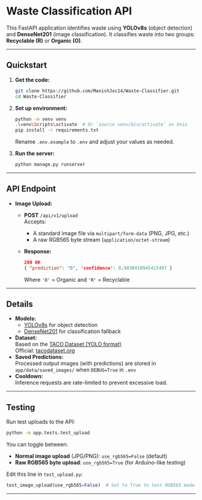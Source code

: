 # Waste Classification API

This FastAPI application identifies waste using **YOLOv8s** (object detection) and **DenseNet201** (image classification). It classifies waste into two groups: **Recyclable (R)** or **Organic (O)**.

---

## Quickstart

1. **Get the code:**

    ```bash
    git clone https://github.com/ManishJoc14/Waste-Classifier.git
    cd Waste-Classifier
    ```

2. **Set up environment:**

    ```bash
    python -m venv venv
    .\venv\Scripts\activate  # Or `source venv/bin/activate` on Unix
    pip install -r requirements.txt
    ```

    Rename `.env.example` to `.env` and adjust your values as needed.

3. **Run the server:**

    ```bash
    python manage.py runserver
    ```

---

## API Endpoint

- **Image Upload:**
  - **POST** `/api/v1/upload`  
    Accepts:
    - A standard image file via `multipart/form-data` (PNG, JPG, etc.)
    - A raw RGB565 byte stream (`application/octet-stream`)
  - **Response:**
    ```json
    200 OK
    { "prediction": "O", 'confidence': 0.9030410945415497 }
    ```

    Where `'O'` = Organic and `'R'` = Recyclable

---

## Details

- **Models:**  
  - [YOLOv8s](https://github.com/ultralytics/ultralytics) for object detection  
  - [DenseNet201](https://pytorch.org/vision/stable/models/generated/torchvision.models.densenet201.html) for classification fallback
- **Dataset:**  
  Based on the [TACO Dataset (YOLO format)](https://www.kaggle.com/datasets/vencerlanz09/taco-dataset-yolo-format/code)  
  Official: [tacodataset.org](http://tacodataset.org/explore)
- **Saved Predictions:**  
  Processed output images (with predictions) are stored in `app/data/saved_images/` when `DEBUG=True` in `.env`
- **Cooldown:**  
  Inference requests are rate-limited to prevent excessive load.

---

## Testing

Run test uploads to the API:

```bash
python -m app.tests.test_upload
```

You can toggle between:

- **Normal image upload** (JPG/PNG): `use_rgb565=False` (default)
- **Raw RGB565 byte upload**: `use_rgb565=True` (for Arduino-like testing)

Edit this line in `test_upload.py`:

```python
test_image_upload(use_rgb565=False)  # Set to True to test RGB565 mode
```

---
